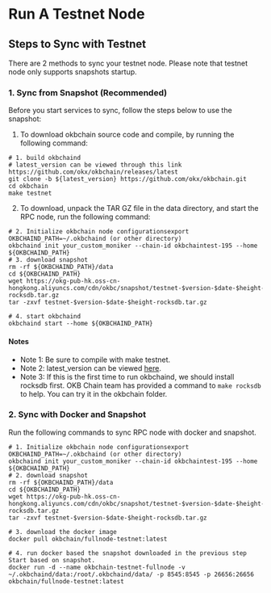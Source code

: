 # Run A Testnet Node

## Steps to Sync with Testnet
There are 2 methods to sync your testnet node. Please note that testnet node only supports snapshots startup.

### 1. Sync from Snapshot (Recommended)
Before you start services to sync, follow the steps below to use the snapshot:

1. To download okbchain source code and compile, by running the following command:
~~~
# 1. build okbchaind
# latest_version can be viewed through this link https://github.com/okx/okbchain/releases/latest
git clone -b ${latest_version} https://github.com/okx/okbchain.git
cd okbchain
make testnet 
~~~

2. To download, unpack the TAR GZ file in the data directory, and start the RPC node, run the following command:
~~~
# 2. Initialize okbchain node configurationsexport OKBCHAIND_PATH=~/.okbchaind (or other directory)
okbchaind init your_custom_moniker --chain-id okbchaintest-195 --home ${OKBCHAIND_PATH}
# 3. download snapshot
rm -rf ${OKBCHAIND_PATH}/data
cd ${OKBCHAIND_PATH}
wget https://okg-pub-hk.oss-cn-hongkong.aliyuncs.com/cdn/okbc/snapshot/testnet-$version-$date-$height-rocksdb.tar.gz
tar -zxvf testnet-$version-$date-$height-rocksdb.tar.gz
    
# 4. start okbchaind
okbchaind start --home ${OKBCHAIND_PATH}
~~~
#### Notes
- Note 1: Be sure to compile with make testnet.
- Note 2: latest_version can be viewed [here](https://github.com/okx/okbchain/releases/tag/v1.6.7.2 "here").
- Note 3: If this is the first time to run okbchaind, we should install rocksdb first. OKB Chain team has provided a command to `make rocksdb` to help. You can try it in the okbchain folder.

### 2. Sync with Docker and Snapshot
Run the following commands to sync RPC node with docker and snapshot.
~~~
# 1. Initialize okbchain node configurationsexport OKBCHAIND_PATH=~/.okbchaind (or other directory)
okbchaind init your_custom_moniker --chain-id okbchaintest-195 --home ${OKBCHAIND_PATH}
# 2. download snapshot
rm -rf ${OKBCHAIND_PATH}/data
cd ${OKBCHAIND_PATH}
wget https://okg-pub-hk.oss-cn-hongkong.aliyuncs.com/cdn/okbc/snapshot/testnet-$version-$date-$height-rocksdb.tar.gz
tar -zxvf testnet-$version-$date-$height-rocksdb.tar.gz
    
# 3. download the docker image
docker pull okbchain/fullnode-testnet:latest
    
# 4. run docker based the snapshot downloaded in the previous step Start based on snapshot.
docker run -d --name okbchain-testnet-fullnode -v ~/.okbchaind/data:/root/.okbchaind/data/ -p 8545:8545 -p 26656:26656 okbchain/fullnode-testnet:latest
~~~
